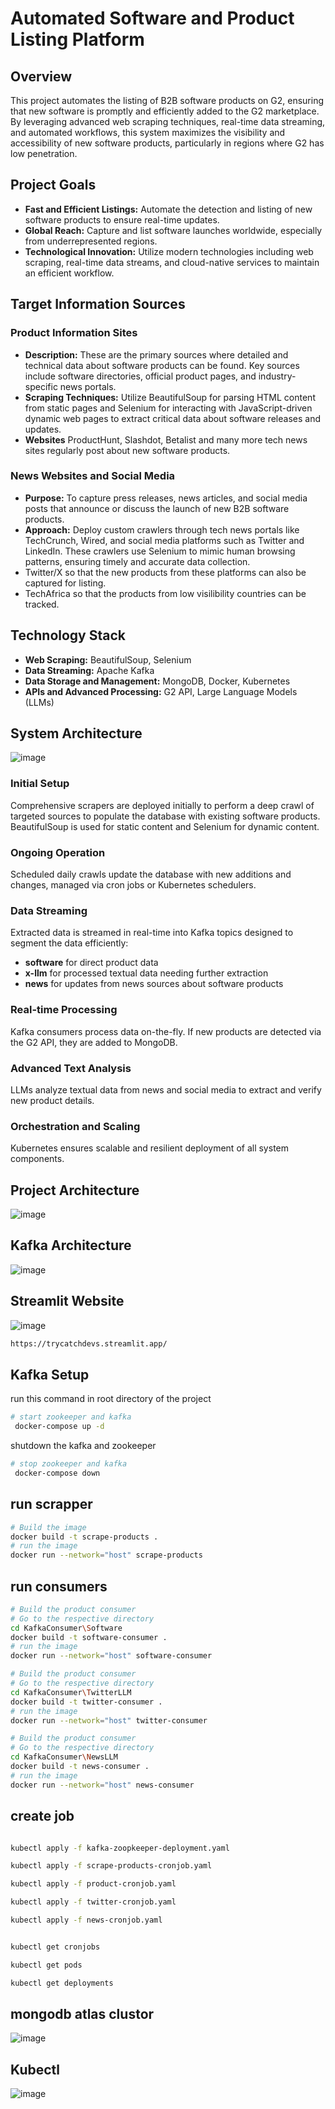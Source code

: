 # Automated Software and Product Listing Platform

## Overview

This project automates the listing of B2B software products on G2, ensuring that new software is promptly and efficiently added to the G2 marketplace. By leveraging advanced web scraping techniques, real-time data streaming, and automated workflows, this system maximizes the visibility and accessibility of new software products, particularly in regions where G2 has low penetration.

## Project Goals

- **Fast and Efficient Listings:** Automate the detection and listing of new software products to ensure real-time updates.
- **Global Reach:** Capture and list software launches worldwide, especially from underrepresented regions.
- **Technological Innovation:** Utilize modern technologies including web scraping, real-time data streams, and cloud-native services to maintain an efficient workflow.

## Target Information Sources

### Product Information Sites

- **Description:** These are the primary sources where detailed and technical data about software products can be found. Key sources include software directories, official product pages, and industry-specific news portals.
- **Scraping Techniques:** Utilize BeautifulSoup for parsing HTML content from static pages and Selenium for interacting with JavaScript-driven dynamic web pages to extract critical data about software releases and updates.
- **Websites** ProductHunt, Slashdot, Betalist and many more tech news sites regularly post about new software products.

### News Websites and Social Media

- **Purpose:** To capture press releases, news articles, and social media posts that announce or discuss the launch of new B2B software products.
- **Approach:** Deploy custom crawlers through tech news portals like TechCrunch, Wired, and social media platforms such as Twitter and LinkedIn. These crawlers use Selenium to mimic human browsing patterns, ensuring timely and accurate data collection.
- Twitter/X so that the new products from these platforms can also be captured for listing.
- TechAfrica so that the products from low visilibility countries can be tracked.

## Technology Stack

- **Web Scraping:** BeautifulSoup, Selenium
- **Data Streaming:** Apache Kafka
- **Data Storage and Management:** MongoDB, Docker, Kubernetes
- **APIs and Advanced Processing:** G2 API, Large Language Models (LLMs)

## System Architecture

![image](G2-hackathon.png)

### Initial Setup

Comprehensive scrapers are deployed initially to perform a deep crawl of targeted sources to populate the database with existing software products. BeautifulSoup is used for static content and Selenium for dynamic content.

### Ongoing Operation

Scheduled daily crawls update the database with new additions and changes, managed via cron jobs or Kubernetes schedulers.

### Data Streaming

Extracted data is streamed in real-time into Kafka topics designed to segment the data efficiently:

- **software** for direct product data
- **x-llm** for processed textual data needing further extraction
- **news** for updates from news sources about software products

### Real-time Processing

Kafka consumers process data on-the-fly. If new products are detected via the G2 API, they are added to MongoDB.

### Advanced Text Analysis

LLMs analyze textual data from news and social media to extract and verify new product details.

### Orchestration and Scaling

Kubernetes ensures scalable and resilient deployment of all system components.

## Project Architecture
![image](https://github.com/Manoj-2702/G2Hack/assets/92267208/c6b9b71b-4540-45ab-b600-c4ede2bec064)

## Kafka Architecture

![image](https://github.com/Manoj-2702/G2Hack/assets/92267208/4ce38d65-ebe1-4a2f-8db8-ea07ac804fc9)

## Streamlit Website

![image](website.png)

```bash
https://trycatchdevs.streamlit.app/
```
## Kafka Setup

run this command in root directory of the project

```bash
# start zookeeper and kafka
 docker-compose up -d
```

shutdown the kafka and zookeeper

```bash
# stop zookeeper and kafka
 docker-compose down
```

## run scrapper

```bash
# Build the image
docker build -t scrape-products .
# run the image
docker run --network="host" scrape-products
```

## run consumers

```bash
# Build the product consumer
# Go to the respective directory
cd KafkaConsumer\Software
docker build -t software-consumer .
# run the image
docker run --network="host" software-consumer
```

```bash
# Build the product consumer
# Go to the respective directory
cd KafkaConsumer\TwitterLLM
docker build -t twitter-consumer .
# run the image
docker run --network="host" twitter-consumer
```

```bash
# Build the product consumer
# Go to the respective directory
cd KafkaConsumer\NewsLLM
docker build -t news-consumer .
# run the image
docker run --network="host" news-consumer
```

## create job

```bash

kubectl apply -f kafka-zoopkeeper-deployment.yaml

kubectl apply -f scrape-products-cronjob.yaml

kubectl apply -f product-cronjob.yaml

kubectl apply -f twitter-cronjob.yaml

kubectl apply -f news-cronjob.yaml
```

```bash

kubectl get cronjobs

kubectl get pods

kubectl get deployments
```
## mongodb atlas clustor
![image](https://github.com/Manoj-2702/G2Hack_TryCatchDevs/assets/92267208/a5e87fd9-2b8c-4b7d-a45e-50089ddbfaca)

## Kubectl
![image](https://github.com/Manoj-2702/G2Hack_TryCatchDevs/assets/92267208/ee4d1dd8-9ad0-4855-8a27-bb148feedcba)
